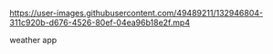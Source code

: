 

https://user-images.githubusercontent.com/49489211/132946804-311c920b-d676-4526-80ef-04ea96b18e2f.mp4


 weather app
